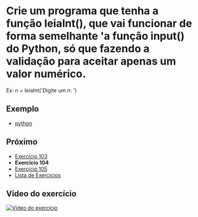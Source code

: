 # Crie um programa que tenha a função leiaInt(), que vai funcionar de forma semelhante 'a função input() do Python, só que fazendo a validação para aceitar apenas um valor numérico.

Ex: n = leiaInt('Digite um n: ')

## Exemplo

- [python](python)

## Próximo

- [Exercício 103](../103)
- **Exercício 104**
- [Exercício 105](../105)
- [Lista de Exercicios](../)

## Video do exercício

[![Video do exercício](https://img.youtube.com/vi/VrQmMbPpbf0/maxresdefault.jpg)](https://youtu.be/VrQmMbPpbf0)